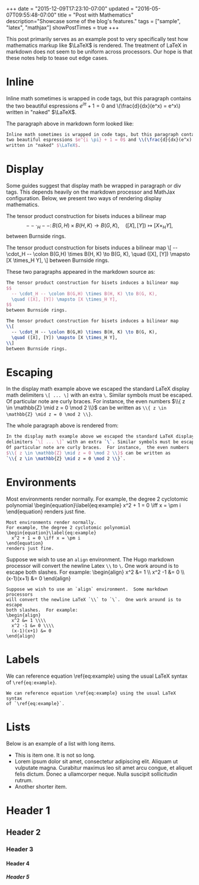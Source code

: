 +++
date = "2015-12-09T17:23:10-07:00"
updated = "2016-05-07T09:55:48-07:00"
title = "Post with Mathematics"
description="Showcase some of the blog's features."
tags = ["sample", "latex", "mathjax"]
showPostTimes = true
+++

This post primarily serves as an example post to very specifically test
how mathematics markup like $\LaTeX$ is rendered.  The treatment of
LaTeX in markdown does not seem to be uniform across processors.  Our
hope is that these notes help to tease out edge cases.

<!--more-->

# Inline
Inline math sometimes is wrapped in code tags, but this paragraph contains the
two beautiful espressions $e^{i \pi} + 1 = 0$ and \\(\frac{d}{dx}(e^x) = e^x\\)
written in "naked" $\LaTeX$.

The paragraph above in markdown form looked like:
```latex
Inline math sometimes is wrapped in code tags, but this paragraph contains the
two beautiful espressions $e^{i \pi} + 1 = 0$ and \\(\frac{d}{dx}(e^x) = e^x\\)
written in "naked" $\LaTeX$.
```

# Display

Some guides suggest that display math be wrapped in paragraph or div tags.
This depends heavily on the markdown processor and MathJax configuration.
Below, we present two ways of rendering display mathematics.

The tensor product construction for bisets induces a bilinear map 
$$
  -- \cdot_H -- \colon B(G,H) \times B(H, K) \to B(G, K),
  \quad ([X], [Y]) \mapsto [X \times_H Y],
$$
between Burnside rings.

The tensor product construction for bisets induces a bilinear map 
\\[
  -- \cdot_H -- \colon B(G,H) \times B(H, K) \to B(G, K),
  \quad ([X], [Y]) \mapsto [X \times_H Y],
\\]
between Burnside rings.

These two paragraphs appeared in the markdown source as:
```latex
The tensor product construction for bisets induces a bilinear map 
$$
  -- \cdot_H -- \colon B(G,H) \times B(H, K) \to B(G, K),
  \quad ([X], [Y]) \mapsto [X \times_H Y],
$$
between Burnside rings.

The tensor product construction for bisets induces a bilinear map 
\\[
  -- \cdot_H -- \colon B(G,H) \times B(H, K) \to B(G, K),
  \quad ([X], [Y]) \mapsto [X \times_H Y],
\\]
between Burnside rings.
```

# Escaping

In the display math example above we escaped the standard LaTeX display math
delimiters `\[ ... \]` with an extra `\`. Similar symbols must be escaped.
Of particular note are curly braces.  For instance,  the even numbers 
$\\{ z \in \mathbb{Z} \mid z = 0 \mod 2 \\}$ can be written as 
`\\{ z \in \mathbb{Z} \mid z = 0 \mod 2 \\}`.

The whole paragraph above is rendered from:
```latex
In the display math example above we escaped the standard LaTeX display math
delimiters `\[ ... \]` with an extra `\`. Similar symbols must be escaped.
Of particular note are curly braces.  For instance,  the even numbers 
$\\{ z \in \mathbb{Z} \mid z = 0 \mod 2 \\}$ can be written as 
`\\{ z \in \mathbb{Z} \mid z = 0 \mod 2 \\}`.
```


# Environments 

Most environments render normally. 
For example, the degree 2 cyclotomic polynomial
\begin{equation}\label{eq:example}
  x^2 + 1 = 0 \iff x = \pm i
\end{equation}
renders just fine.

```
Most environments render normally. 
For example, the degree 2 cyclotomic polynomial
\begin{equation}\label{eq:example}
  x^2 + 1 = 0 \iff x = \pm i
\end{equation}
renders just fine.
```

Suppose we wish to use an `align` environment.  The Hugo markdown processor
will convert the newline Latex `\\` to `\`.  One work around is to escape
both slashes.  For example:
\begin{align}
  x^2 &= 1 \\\\
  x^2 -1 &= 0 \\\\
  (x-1)(x+1) &= 0
\end{align}

```
Suppose we wish to use an `align` environment.  Some markdown processors
will convert the newline LaTeX `\\` to `\`.  One work around is to escape
both slashes.  For example:
\begin{align}
  x^2 &= 1 \\\\
  x^2 -1 &= 0 \\\\
  (x-1)(x+1) &= 0
\end{align}
```

# Labels

We can reference equation \ref{eq:example} using the usual LaTeX syntax
of `\ref{eq:example}`.

```
We can reference equation \ref{eq:example} using the usual LaTeX syntax
of `\ref{eq:example}`.
```

# Lists

Below is an example of a list with long items.

- This is item one.  It is not so long.
- Lorem ipsum dolor sit amet, consectetur adipiscing elit. Aliquam ut vulputate magna. Curabitur maximus leo sit amet arcu congue, et aliquet felis dictum. Donec a ullamcorper neque. Nulla suscipit sollicitudin rutrum.
- Another shorter item.

# Header 1
## Header 2
### Header 3
#### Header 4
##### Header 5
